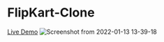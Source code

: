 # FlipKart-Clone
[Live Demo](https://kalpshah485.github.io/Flipkart-clone/)
![Screenshot from 2022-01-13 13-39-18](https://user-images.githubusercontent.com/60247161/149291402-d9fd3f9e-822b-4c64-be59-74df8abf4283.png)